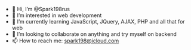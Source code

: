 - 👋 Hi, I’m @Spark198rus
- 👀 I’m interested in web development
- 🌱 I’m currently learning JavaScript, JQuery, AJAX, PHP and all that for web
- 💞️ I’m looking to collaborate on anything and try myself on backend
- 📫 How to reach me: spark198@icloud.com

<!---
Spark198rus/Spark198rus is a ✨ special ✨ repository because its `README.md` (this file) appears on your GitHub profile.
You can click the Preview link to take a look at your changes.
--->
